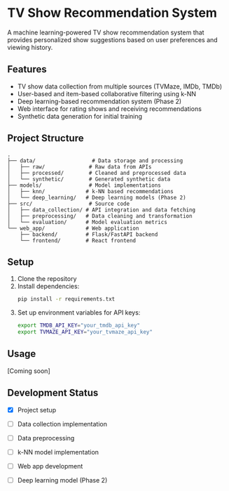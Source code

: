 # TV Show Recommendation System

A machine learning-powered TV show recommendation system that provides personalized show suggestions based on user preferences and viewing history.

## Features

- TV show data collection from multiple sources (TVMaze, IMDb, TMDb)
- User-based and item-based collaborative filtering using k-NN
- Deep learning-based recommendation system (Phase 2)
- Web interface for rating shows and receiving recommendations
- Synthetic data generation for initial training

## Project Structure

```
.
├── data/                  # Data storage and processing
│   ├── raw/              # Raw data from APIs
│   ├── processed/        # Cleaned and preprocessed data
│   └── synthetic/        # Generated synthetic data
├── models/               # Model implementations
│   ├── knn/             # k-NN based recommendations
│   └── deep_learning/   # Deep learning models (Phase 2)
├── src/                  # Source code
│   ├── data_collection/ # API integration and data fetching
│   ├── preprocessing/   # Data cleaning and transformation
│   └── evaluation/      # Model evaluation metrics
└── web_app/             # Web application
    ├── backend/         # Flask/FastAPI backend
    └── frontend/        # React frontend
```

## Setup

1. Clone the repository
2. Install dependencies:
   ```bash
   pip install -r requirements.txt
   ```
3. Set up environment variables for API keys:
   ```bash
   export TMDB_API_KEY="your_tmdb_api_key"
   export TVMAZE_API_KEY="your_tvmaze_api_key"
   ```

## Usage

[Coming soon]

## Development Status

- [x] Project setup
- [ ] Data collection implementation
- [ ] Data preprocessing
- [ ] k-NN model implementation
- [ ] Web app development
- [ ] Deep learning model (Phase 2)

